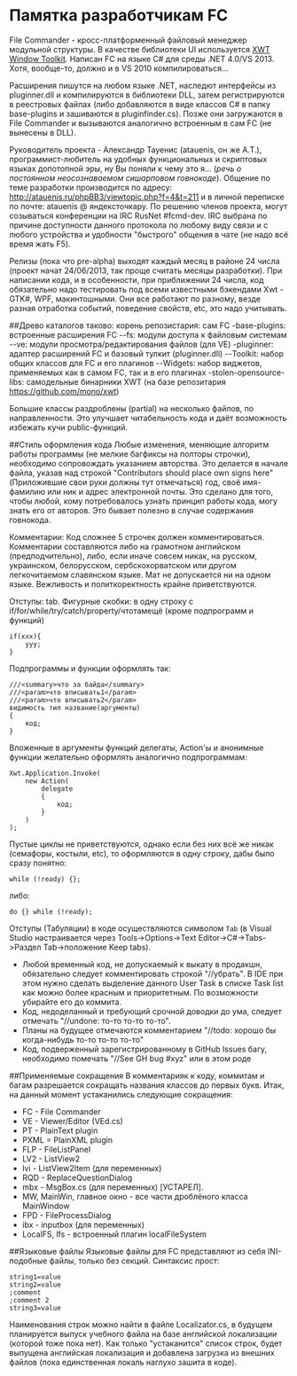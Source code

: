 ﻿Памятка разработчикам FC
====

File Commander - кросс-платформенный файловый менеджер модульной структуры.
В качестве библиотеки UI используется [XWT Window Toolkit](https://github.com/mono/xwt).
Написан FC на языке C# для среды .NET 4.0/VS 2013. Хотя, вообще-то, должно и в VS 2010 компилироваться...

Расширения пишутся на любом языке .NET, наследют интерфейсы из pluginner.dll и компилируются в библиотеки DLL, затем регистрируются в реестровых файлах (либо добавляются в виде классов C# в папку base-plugins и зашиваются в pluginfinder.cs). Позже они загружаются в File Commander и вызываются аналогично встроенным в сам FC (не вынесены в DLL).

Руководитель проекта - Александр Тауенис (atauenis, он же А.Т.), программист-любитель на удобных функциональных и скриптовых языках допотопной эры, ну Вы поняли к чему это я... (*речь о постоянном неосознаваемом сишарповом говнокоде*).
Общение по теме разработки производится по адресу: http://atauenis.ru/phpBB3/viewtopic.php?f=4&t=211 и в личной переписке по почте: atauenis @ яндексточкару.
По решению членов проекта, могут созываться конференции на IRC RusNet #fcmd-dev. IRC выбрана по причине доступности данного протокола по любому виду связи и с любого устройства и удобности "быстрого" общения в чате (не надо всё время жать F5).

Релизы (пока что pre-alpha) выходят каждый месяц в районе 24 числа (проект начат 24/06/2013, так проще считать месяцы разработки). При написании кода, и в особенности, при приближении 24 числа, код обязательно надо тестировать под всеми известными бэкендами Xwt - GTK#, WPF, макинтошными. Они все работают по разному, везде разная отработка событий, поведение свойств, etc, это надо учитывать.

##Древо каталогов таково:
	корень репозистария: сам FC
	-base-plugins: встроенные расширения FC
	--fs: модули доступа к файловым системам
	--ve: модули просмотра/редактирования файлов (для VE)
	-pluginner: адаптер расширений FC и базовый тулкит (pluginner.dll)
    --Toolkit: набор общих классов для FC и его плагинов
    --Widgets: набор виджетов, применяемых как в самом FC, так и в его плагинах
	-stolen-opensource-libs: самодельные бинарники XWT (на базе репозитария https://github.com/mono/xwt)

Большие классы раздроблены (partial) на несколько файлов, по направленности. Это улучшает читабельность кода и даёт возможность избежать кучи public-функций.

##Стиль оформления кода
Любые изменения, меняющие алгоритм работы программы (не мелкие багфиксы на полторы строчки), необходимо сопровождать указанием авторства. Это делается в начале файла, указав над строкой "Contributors should place own signs here" (Приложившие свои руки должны тут отмечаться) год, своё имя-фамилию или ник и адрес электронной почты. Это сделано для того, чтобы любой, кому потребовалось узнать принцип работы кода, могу знать его от авторов. Это бывает полезно в случае содержания говнокода.

Комментарии: Код сложнее 5 строчек должен комментироваться. Комментарии составляются либо на грамотном английском (предподчительно), либо, если иначе совсем никак, на русском, украинском, белорусском, сербскохорватском или другом легкочитаемом славянском языке. Мат не допускается ни на одном языке. Вежливость и политкоректность крайне приветствуются.

Отступы: tab.
Фигурные скобки: в одну строку с if/for/while/try/catch/property/чтотамещё (кроме подпрограмм и функций)

	if(xxx){
		yyy;
	}

Подпрограммы и функции оформлять так:

	///<summary>что за байда</summary>
	///<param>что вписывать1</param>
	///<param>что вписывать2</param>
	видимость тип название(аргументы)
	{
		код;
	}

Вложенные в аргументы функций делегаты, Action'ы и анонимные функции желательно оформлять аналогично подпрограммам:

	Xwt.Application.Invoke(
		new Action(
			delegate
			{
				код;
			}
		)
	);

Пустые циклы не приветствуются, однако если без них всё же никак (семафоры, костыли, etc), то оформляются в одну строку, дабы было сразу понятно:

	while (!ready) {};
либо:

	do {} while (!ready);

Отступы (Табуляции) в коде осуществляются символом `Tab` (в Visual Studio настраивается через Tools->Options->Text Editor->C#->Tabs->Раздел Tab->положение Keep tabs).

* Любой временный код, не допускаемый к выкату в продакшн, обязательно следует комментировать строкой "//убрать". В IDE при этом нужно сделать выделение данного User Task в списке Task list как можно более красным и приоритетным. По возможности убирайте его до коммита.
* Код, недоделанный и требующий срочной доводки до ума, следует отмечать "//undone: то-то то-то то-то".
* Планы на будущее отмечаются комментарием "//todo: хорошо бы когда-нибудь то-то то-то то-то"
* Код, подверженный зарегистрированному в GitHub Issues багу, необходимо помечать "//See GH bug #xyz" или в этом роде

##Применяемые сокращения
В комментарияк к коду, коммитам и багам разрешается сокращать названия классов до первых букв. Итак, на данный момент устаканились следующие сокращения:

* FC - File Commander
* VE - Viewer/Editor (VEd.cs)
* PT - PlainText plugin
* PXML = PlainXML plugin
* FLP - FileListPanel
* LV2 - ListView2
* lvi - ListView2Item (для переменных)
* RQD - ReplaceQuestionDialog
* mbx - MsgBox.cs (для переменных) [УСТАРЕЛ].
* MW, MainWin, главное окно - все части дроблёного класса MainWindow
* FPD - FileProcessDialog
* ibx - inputbox (для переменных)
* LocalFS, lfs - встроенный плагин localFileSystem

##Языковые файлы
Языковые файлы для FC представляют из себя INI-подобные файлы, только без секций. Синтаксис прост:

	string1=value
	string2=value
	;comment
	;comment 2
    string3=value

Наименования строк можно найти в файле Localizator.cs, в будущем планируется выпуск учебного файла на базе английской локализации (которой тоже пока нет). Как только "устаканится" список строк, будет выпущена английская локализация и добавлена загрузка из внешних файлов (пока единственная локаль наглухо зашита в коде).